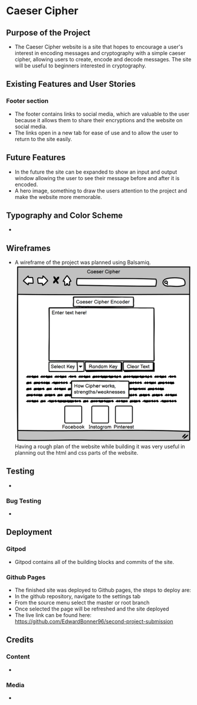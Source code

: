 # Caeser Cipher

## Purpose of the Project
 - The Caeser Cipher website is a site that hopes to encourage a user's interest in encoding messages and cryptography with a simple caeser cipher, allowing users to create, encode and decode messages. The site will be useful to beginners interested in cryptography.   
## Existing Features and User Stories

### Footer section
 - The footer contains links to social media, which are valuable to the user because it allows them to share their encryptions and the website on social media.
 - The links open in a new tab for ease of use and to allow the user to return to the site easily.

## Future Features
 - In the future the site can be expanded to show an input and output window allowing the user to see their message before and after it is encoded.
 - A hero image, something to draw the users attention to the project and make the website more memorable.

## Typography and Color Scheme
 - 

## Wireframes
 - A wireframe of the project was planned using Balsamiq.
 ![Wireframe plan](assets/images/caeser-cipher-wireframe.png)
Having a rough plan of the website while building it was very useful in planning out the html and css parts of the website.

## Testing
 - 

 ### Bug Testing
 - 

## Deployment
### Gitpod
 - Gitpod contains all of the building blocks and commits of the site. 

### Github Pages
 - The finished site was deployed to Github pages, the steps to deploy are:
 - In the github repository, navigate to the settings tab
 - From the source menu select the master or root branch
 - Once selected the page will be refreshed and the site deployed
 - The live link can be found here: https://github.com/EdwardBonner96/second-project-submission

## Credits
### Content
 - 
### Media 
 - 